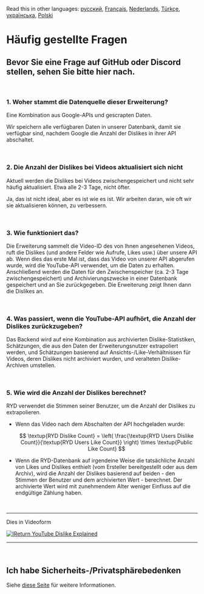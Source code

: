 Read this in other languages: [русский](FAQru.md), [Français](FAQfr.md), [Nederlands](FAQnl.md), [Türkçe](FAQtr.md), [українська](FAQuk.md), [Polski](FAQpl.md)

# Häufig gestellte Fragen

## Bevor Sie eine Frage auf GitHub oder Discord stellen, sehen Sie bitte hier nach.

<br>

### **1. Woher stammt die Datenquelle dieser Erweiterung?**

Eine Kombination aus Google-APIs und gescrapten Daten.

Wir speichern alle verfügbaren Daten in unserer Datenbank, damit sie verfügbar sind, nachdem Google die Anzahl der Dislikes in ihrer API abschaltet.

<br>

### **2. Die Anzahl der Dislikes bei Videos aktualisiert sich nicht**

Aktuell werden die Dislikes bei Videos zwischengespeichert und nicht sehr häufig aktualisiert. Etwa alle 2-3 Tage, nicht öfter.

Ja, das ist nicht ideal, aber es ist wie es ist. Wir arbeiten daran, wie oft wir sie aktualisieren können, zu verbessern.

<br>

### **3. Wie funktioniert das?**

Die Erweiterung sammelt die Video-ID des von Ihnen angesehenen Videos, ruft die Dislikes (und andere Felder wie Aufrufe, Likes usw.) über unsere API ab. Wenn dies das erste Mal ist, dass das Video von unserer API abgerufen wurde, wird die YouTube-API verwendet, um die Daten zu erhalten. Anschließend werden die Daten für den Zwischenspeicher (ca. 2-3 Tage zwischengespeichert) und Archivierungszwecke in einer Datenbank gespeichert und an Sie zurückgegeben. Die Erweiterung zeigt Ihnen dann die Dislikes an.

<br>

### **4. Was passiert, wenn die YouTube-API aufhört, die Anzahl der Dislikes zurückzugeben?**

Das Backend wird auf eine Kombination aus archivierten Dislike-Statistiken, Schätzungen, die aus den Daten der Erweiterungsnutzer extrapoliert werden, und Schätzungen basierend auf Ansichts-/Like-Verhältnissen für Videos, deren Dislikes nicht archiviert wurden, und veralteten Dislike-Archiven umstellen.

<br>

### **5. Wie wird die Anzahl der Dislikes berechnet?**

RYD verwendet die Stimmen seiner Benutzer, um die Anzahl der Dislikes zu extrapolieren.

- Wenn das Video nach dem Abschalten der API hochgeladen wurde:

  $$ \textup{RYD Dislike Count} = \left( \frac{\textup{RYD Users Dislike Count}}{\textup{RYD Users Like Count}} \right) \times \textup{Public Like Count} $$

- Wenn die RYD-Datenbank auf irgendeine Weise die tatsächliche Anzahl von Likes und Dislikes enthielt (vom Ersteller bereitgestellt oder aus dem Archiv), wird die Anzahl der Dislikes basierend auf beiden - den Stimmen der Benutzer und dem archivierten Wert - berechnet. Der archivierte Wert wird mit zunehmendem Alter weniger Einfluss auf die endgültige Zählung haben.

<br>

---

Dies in Videoform

[![IReturn YouTube Dislike Explained](https://yt-embed.herokuapp.com/embed?v=GSmmtv-0yYQ)](https://www.youtube.com/watch?v=GSmmtv-0yYQ)

---

<br>

## Ich habe Sicherheits-/Privatsphärebedenken

Siehe [diese Seite](SECURITY-FAQde.md) für weitere Informationen.
